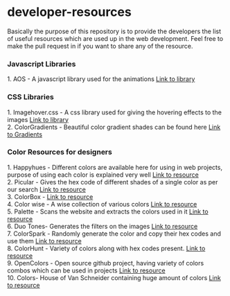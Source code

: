 <h1>developer-resources</h1>
Basically the purpose of this repository is to provide the developers the list of useful resources which are used up in the web development. Feel free to make the pull request in if you want to share any of the resource.

<h3>Javascript Libraries</h3>
1. AOS - A javascript library used for the animations <a href="https://github.com/michalsnik/aos">Link to library</a>

<h3>CSS Libraries</h3>
1. Imagehover.css - A css library used for giving the hovering effects to the images <a href="https://www.imagehover.io/">Link to library</a><br/>
2. ColorGradients - Beautiful color gradient shades can be found here <a href="https://digitalsynopsis.com/design/beautiful-color-ui-gradients-backgrounds/">Link to Gradients</a>
<br/>

<h3>Color Resources for designers</h3>
1. Happyhues - Different colors are available here for using in web projects, purpose of using each color is explained very well <a href="https://www.happyhues.co/">Link to resource</a><br/>
2. Picular - Gives the hex code of different shades of a single color as per our search <a href="https://picular.co/">Link to resource</a><br/>
3. ColorBox - <a href="http://colorbox.io/">Link to resource</a><br/>
4. Color wise - A wise collection of various colors <a href="http://colorbox.io/">Link to resource</a><br/>
5. Palette - Scans the website and extracts the colors used in it <a href="http://palette.site/">Link to resource</a><br/>
6. Duo Tones- Generates the filters on the images <a href="https://duotones.co/">Link to resource</a><br/>
7. ColorSpark - Randomly generate the color and copy their hex codes and use them <a href="https://colorspark.app/">Link to resource</a><br/>
8. ColorHunt - Variety of colors along with hex codes present. <a href="https://colorhunt.co/">Link to resource</a><br/>
9. OpenColors - Open source github project, having variety of colors combos which can be used in projects <a href="https://yeun.github.io/open-color/">Link to resource</a><br/>
10. Colors- House of Van Schneider containing huge amount of colors <a href="https://vanschneider.com/">Link to resource</a><br/>
